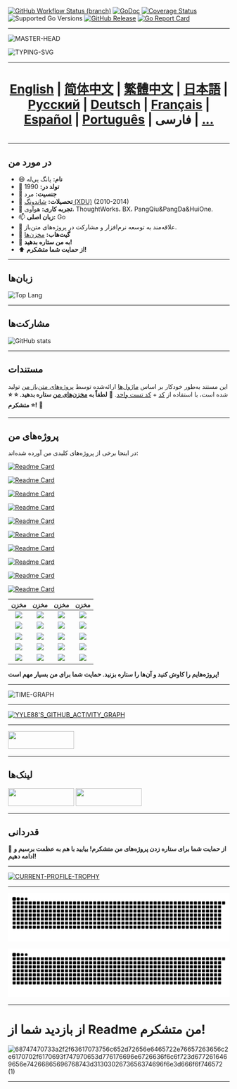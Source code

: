 [![GitHub Workflow Status (branch)](https://img.shields.io/github/actions/workflow/status/yyle88/yyle88/release.yml?branch=main&label=BUILD)](https://github.com/yyle88/yyle88/actions/workflows/release.yml?query=branch%3Amain)
[![GoDoc](https://pkg.go.dev/badge/github.com/yyle88/yyle88)](https://pkg.go.dev/github.com/yyle88/yyle88)
[![Coverage Status](https://img.shields.io/coveralls/github/yyle88/yyle88/master.svg)](https://coveralls.io/github/yyle88/yyle88?branch=main)
![Supported Go Versions](https://img.shields.io/badge/Go-1.22%2C%201.23-lightgrey.svg)
[![GitHub Release](https://img.shields.io/github/release/yyle88/yyle88.svg)](https://github.com/yyle88/yyle88/releases)
[![Go Report Card](https://goreportcard.com/badge/github.com/yyle88/yyle88)](https://goreportcard.com/report/github.com/yyle88/yyle88)

---

![MASTER-HEAD](https://user-images.githubusercontent.com/74038190/213910845-af37a709-8995-40d6-be59-724526e3c3d7.gif)

![TYPING-SVG](https://readme-typing-svg.demolab.com?font=Fira+Code&size=33&pause=1000&color=EBE912&width=999&lines=Hi+there+%F0%9F%91%8B%2C+Welcome+to+my+Page+%F0%9F%91%8B%2C+I'm+yyle88)

---

<!-- 这是一个注释，它不会在渲染时显示出来，这是语言选择的起始位置 -->

<h4 align="center" style="font-size: 2.0em;"><a href="../README.md">English</a> | <a href="../README.zh.md">简体中文</a> | <a href="README.zh-Hant.md">繁體中文</a> | <a href="README.ja.md">日本語</a> | <a href="README.ru.md">Русский</a> | <a href="README.de.md">Deutsch</a> | <a href="README.fr.md">Français</a> | <a href="README.es.md">Español</a> | <a href="README.pt.md">Português</a> | <strong>فارسی</strong> | <a href="../LOCALE-MENU.md"><b>...</b></a></h4>

<!-- 这是一个注释，它不会在渲染时显示出来，这是语言选择的终止位置 -->

---

## در مورد من

- 😄 **نام:** یانگ یی‌له
- 🔭 **تولد در:** 1990
- 🌱 **جنسیت:** مرد
- 👯 **تحصیلات:** [شاندونگ (XDU)](https://www.xidian.edu.cn/) (2010-2014)
- 💼 **تجربه کاری:** هوآوی، ThoughtWorks، BX، PangQiu&PangDa&HuiOne.
- 📫 **زبان اصلی:** Go
- 💬 علاقه‌مند به توسعه نرم‌افزار و مشارکت در پروژه‌های متن‌باز.
- 🔗 **گیت‌هاب:** [مخزن‌ها](https://github.com/yyle88?tab=repositories&type=public&sort=stargazers)
- 🌟 **به من ستاره بدهید!**
- ⬆️ **از حمایت شما متشکرم!**

---

## زبان‌ها

![Top Lang](https://github-readme-stats.vercel.app/api/top-langs/?username=yyle88&hide=html&card_width=465)

---

## مشارکت‌ها

![GitHub stats](https://github-readme-stats.vercel.app/api?username=yyle88&show_icons=true&theme=radical&show=reviews,prs_merged,prs_merged_percentage&hide=contribs&card_width=465)

---

## مستندات

این مستند به‌طور خودکار بر اساس [ماژول‌ها](https://github.com/yyle88/yyle88/blob/main/go.mod) ارائه‌شده توسط [پروژه‌های متن‌باز من](https://github.com/yyle88?tab=repositories&sort=stargazers) تولید شده است، با استفاده از [کد](https://github.com/yyle88/yyle88/blob/main/yyle88.go) + [کد تست واحد](https://github.com/yyle88/yyle88/blob/main/yyle88_test.go). 🌟 **لطفاً به [مخزن‌های من](https://github.com/yyle88?tab=repositories&sort=stargazers) ستاره بدهید. ⭐ ⭐ ⭐ متشکرم!** 🌟

---

## پروژه‌های من

در اینجا برخی از پروژه‌های کلیدی من آورده شده‌اند:

<!-- 这是一个注释，它不会在渲染时显示出来，这是项目列表的起始位置 -->

<div align="left">

[![Readme Card](https://github-readme-stats.vercel.app/api/pin/?username=yyle88&repo=sure&theme=flag-india&unique=dfc0f0e0-5f05-4059-8961-0b91844c6f95)](https://github.com/yyle88/sure)

[![Readme Card](https://github-readme-stats.vercel.app/api/pin/?username=yyle88&repo=must&theme=outrun&unique=82df481e-431a-4d9c-b3cc-6997eea2ea7b)](https://github.com/yyle88/must)

[![Readme Card](https://github-readme-stats.vercel.app/api/pin/?username=yyle88&repo=osexec&theme=default_repocard&unique=2cbd70a5-1680-411c-bdfa-c23e823723bc)](https://github.com/yyle88/osexec)

[![Readme Card](https://github-readme-stats.vercel.app/api/pin/?username=yyle88&repo=gobtcsign&theme=swift&unique=b5d03d8a-530c-45a2-8dd6-f5e6ed80e488)](https://github.com/yyle88/gobtcsign)

[![Readme Card](https://github-readme-stats.vercel.app/api/pin/?username=yyle88&repo=done&theme=neon&unique=4fa46447-cb6b-421e-abe3-ed82b927bc21)](https://github.com/yyle88/done)

[![Readme Card](https://github-readme-stats.vercel.app/api/pin/?username=yyle88&repo=gormmom&theme=radical&unique=4827e091-428d-4598-ba98-ab2367c19546)](https://github.com/yyle88/gormmom)

[![Readme Card](https://github-readme-stats.vercel.app/api/pin/?username=yyle88&repo=tern&theme=moltack&unique=1f78887f-9a6c-4892-94e2-7e22c65d6a81)](https://github.com/yyle88/tern)

[![Readme Card](https://github-readme-stats.vercel.app/api/pin/?username=yyle88&repo=formatgo&theme=gotham&unique=a70ccd0b-eaf8-46b3-b9b9-ad3478382188)](https://github.com/yyle88/formatgo)

[![Readme Card](https://github-readme-stats.vercel.app/api/pin/?username=yyle88&repo=syntaxgo&theme=date_night&unique=2622b1d7-f80c-4ed7-a712-e14828e4e100)](https://github.com/yyle88/syntaxgo)

[![Readme Card](https://github-readme-stats.vercel.app/api/pin/?username=yyle88&repo=erero&theme=maroongold&unique=5a12b5c4-3fb8-4657-bda7-61c4e8e5b3de)](https://github.com/yyle88/erero)

</div>


<div align="left">

| مخزن | مخزن | مخزن | مخزن |
| :--: | :--: | :--: | :--: |
|<a href="https://github.com/yyle88/gotrontrx"><img src="https://img.shields.io/badge/gotrontrx-%2335A8D5.svg?style=flat&logoColor=white" height="24"></a> | <a href="https://github.com/yyle88/eroticgo"><img src="https://img.shields.io/badge/eroticgo-%23F2D330.svg?style=flat&logoColor=white" height="24"></a> | <a href="https://github.com/yyle88/osexistpath"><img src="https://img.shields.io/badge/osexistpath-%23F7931E.svg?style=flat&logoColor=white" height="24"></a> | <a href="https://github.com/yyle88/rese"><img src="https://img.shields.io/badge/rese-%2332CD32.svg?style=flat&logoColor=white" height="24"></a> | 
|<a href="https://github.com/yyle88/reggin"><img src="https://img.shields.io/badge/reggin-%23FFD700.svg?style=flat&logoColor=white" height="24"></a> | <a href="https://github.com/yyle88/syncmap"><img src="https://img.shields.io/badge/syncmap-%23FF4500.svg?style=flat&logoColor=white" height="24"></a> | <a href="https://github.com/yyle88/demojavabtcsign"><img src="https://img.shields.io/badge/demojavabtcsign-%232E8B57.svg?style=flat&logoColor=white" height="24"></a> | <a href="https://github.com/yyle88/gormcngen"><img src="https://img.shields.io/badge/gormcngen-%2391C4A4.svg?style=flat&logoColor=white" height="24"></a> | 
|<a href="https://github.com/yyle88/gormcls"><img src="https://img.shields.io/badge/gormcls-%238A2BE2.svg?style=flat&logoColor=white" height="24"></a> | <a href="https://github.com/yyle88/zaplog"><img src="https://img.shields.io/badge/zaplog-%23F09F3B.svg?style=flat&logoColor=white" height="24"></a> | <a href="https://github.com/yyle88/mutexmap"><img src="https://img.shields.io/badge/mutexmap-%23FF6347.svg?style=flat&logoColor=white" height="24"></a> | <a href="https://github.com/yyle88/gormcnm"><img src="https://img.shields.io/badge/gormcnm-%23FF5733.svg?style=flat&logoColor=white" height="24"></a> | 
|<a href="https://github.com/yyle88/sortslice"><img src="https://img.shields.io/badge/sortslice-%23DC143C.svg?style=flat&logoColor=white" height="24"></a> | <a href="https://github.com/yyle88/neatjson"><img src="https://img.shields.io/badge/neatjson-%2320B2AA.svg?style=flat&logoColor=white" height="24"></a> | <a href="https://github.com/yyle88/runpath"><img src="https://img.shields.io/badge/runpath-%23FF1493.svg?style=flat&logoColor=white" height="24"></a> | <a href="https://github.com/yyle88/printgo"><img src="https://img.shields.io/badge/printgo-%2395C59D.svg?style=flat&logoColor=white" height="24"></a> | 
|<a href="https://github.com/yyle88/simplejsonx"><img src="https://img.shields.io/badge/simplejsonx-%237D4B91.svg?style=flat&logoColor=white" height="24"></a> | <a href="https://github.com/yyle88/grpt"><img src="https://img.shields.io/badge/grpt-%237D5E7F.svg?style=flat&logoColor=white" height="24"></a> | <a href="https://github.com/yyle88/gormrepo"><img src="https://img.shields.io/badge/gormrepo-%233CB371.svg?style=flat&logoColor=white" height="24"></a> | <a href="https://github.com/yyle88/yyle88"><img src="https://img.shields.io/badge/yyle88-%23ADFF2F.svg?style=flat&logoColor=white" height="24"></a> | 

</div>


<!-- 这是一个注释，它不会在渲染时显示出来，这是项目列表的终止位置 -->

**پروژه‌هایم را کاوش کنید و آن‌ها را ستاره بزنید. حمایت شما برای من بسیار مهم است!**

---

<img src="http://github-profile-summary-cards.vercel.app/api/cards/productive-time?username=yyle88&theme=radical&utcOffset=8.00" alt="TIME-GRAPH" width="465">

---

[![YYLE88'S_GITHUB_ACTIVITY_GRAPH](https://github-readme-activity-graph.vercel.app/graph?username=yyle88)](https://github.com/yyle88)

---

<!-- 这是一个注释，它不会在渲染时显示出来，这是其它项目的起始位置 -->

<a href="https://github.com/yyle88/yyle88/blob/main/OTHERS.md"><img src="https://img.shields.io/badge/ORGANIZATIONS-%2320B2AA.svg?style=flat&logoColor=white" height="40" width="150"></a>

<!-- 这是一个注释，它不会在渲染时显示出来，这是其它项目的终止位置 -->

---

## لینک‌ها

<a href="https://t.me/yyle88"><img src="https://img.shields.io/badge/-Telegram-f5e0dc?style=for-the-badge&logo=telegram&logoColor=27A0D9" height="40" width="150"></a>
<a href="https://www.youtube.com/@%E6%9D%A8%E4%BA%A6%E4%B9%901990/videos"><img src="https://img.shields.io/badge/-YouTube-f2cdcd?style=for-the-badge&logo=YouTube&logoColor=FF0000" height="40" width="150"></a>

---

## قدردانی

🌟 **از حمایت شما برای ستاره زدن پروژه‌های من متشکرم! بیایید با هم به عظمت برسیم و ادامه دهیم!**

---

[![CURRENT-PROFILE-TROPHY](https://github-profile-trophy.vercel.app/?username=yyle88)](https://github.com/yyle88)

---

![github contribution grid snake animation](https://raw.githubusercontent.com/yyle88/yyle88/snake/github-contribution-grid-snake-dark.svg#gh-dark-mode-only)

![github contribution grid snake animation](https://raw.githubusercontent.com/yyle88/yyle88/snake/github-contribution-grid-snake.svg#gh-light-mode-only)

---

# از بازدید شما از Readme من متشکرم!

![68747470733a2f2f63617073756c652d72656e6465722e76657263656c2e6170702f6170693f747970653d776176696e6726636f6c6f723d6772616469656e74266865696768743d3130302673656374696f6e3d666f6f746572 (1)](https://github.com/user-attachments/assets/e599b0c5-b812-4e11-908a-2bdec8c97c5f)

---
